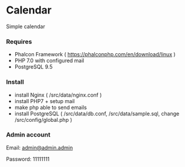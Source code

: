 # Calendar

Simple calendar

### Requires
- Phalcon Framework ( https://phalconphp.com/en/download/linux )
- PHP 7.0 with configured mail
- PostgreSQL 9.5

### Install

* install Nginx ( /src/data/nginx.conf )
* install PHP7 + setup mail
* make php able to send emails
* install PostgreSQL ( /src/data/db.conf, /src/data/sample.sql, change /src/config/global.php )

### Admin account
Email: admin@admin.admin

Password: 11111111